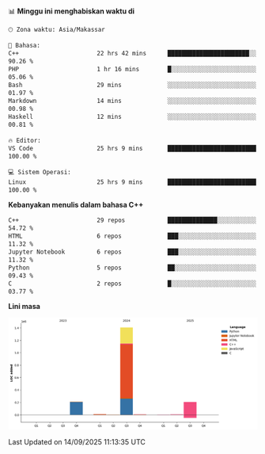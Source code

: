 
<!--START_SECTION:waka-->
📊 **Minggu ini menghabiskan waktu di** 

```text
🕑︎ Zona waktu: Asia/Makassar

💬 Bahasa: 
C++                      22 hrs 42 mins      ███████████████████████░░   90.26 % 
PHP                      1 hr 16 mins        █░░░░░░░░░░░░░░░░░░░░░░░░   05.06 % 
Bash                     29 mins             ░░░░░░░░░░░░░░░░░░░░░░░░░   01.97 % 
Markdown                 14 mins             ░░░░░░░░░░░░░░░░░░░░░░░░░   00.98 % 
Haskell                  12 mins             ░░░░░░░░░░░░░░░░░░░░░░░░░   00.81 % 

🔥 Editor: 
VS Code                  25 hrs 9 mins       █████████████████████████   100.00 % 

💻 Sistem Operasi: 
Linux                    25 hrs 9 mins       █████████████████████████   100.00 % 
```

**Kebanyakan menulis dalam bahasa C++** 

```text
C++                      29 repos            ██████████████░░░░░░░░░░░   54.72 % 
HTML                     6 repos             ███░░░░░░░░░░░░░░░░░░░░░░   11.32 % 
Jupyter Notebook         6 repos             ███░░░░░░░░░░░░░░░░░░░░░░   11.32 % 
Python                   5 repos             ██░░░░░░░░░░░░░░░░░░░░░░░   09.43 % 
C                        2 repos             █░░░░░░░░░░░░░░░░░░░░░░░░   03.77 % 
```



**Lini masa**

![Lines of Code chart](https://raw.githubusercontent.com/yusuf601/yusuf601/main/assets/bar_graph.png)


 Last Updated on 14/09/2025 11:13:35 UTC
<!--END_SECTION:waka-->

<!--START_SECTION:waka-stats-->
<!--END_SECTION:waka-stats-->
